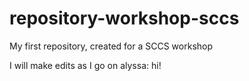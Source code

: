 # repository-workshop-sccs
My first repository, created for a SCCS workshop

I will make edits as I go on
alyssa: hi!